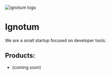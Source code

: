 ![ignotum logo](https://avatars.githubusercontent.com/u/163140183?s=200&v=4)
# Ignotum

We are a small startup focused on developer tools.

## Products:
- (coming soon)
